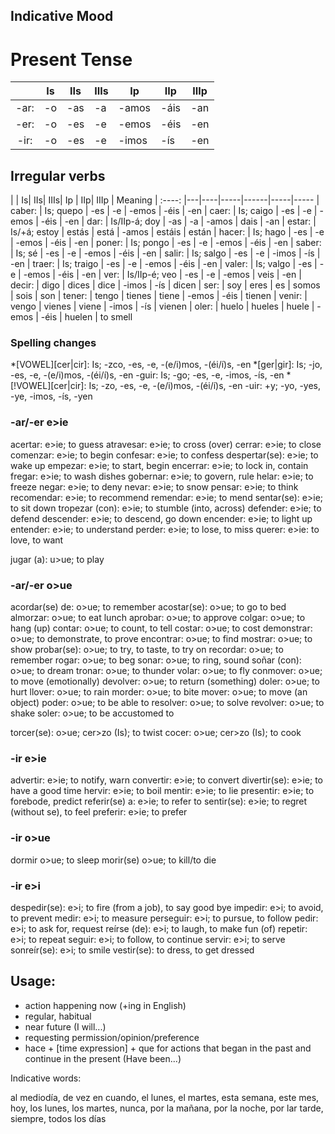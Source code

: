 ## Indicative Mood

# Present Tense

|      | Is| IIs| IIIs|  Ip  |  IIp| IIIp|
|:----:|---|----|-----|------|-----|-----|
| -ar: | -o| -as|   -a| -amos| -áis|  -an|
| -er: | -o| -es|   -e| -emos| -éis|  -en|
| -ir: | -o| -es|   -e| -imos|  -ís|  -en|

## Irregular verbs

|        | Is| IIs| IIIs|  Ip  |  IIp| IIIp | Meaning
| :----: |---|----|-----|------|-----|-----
| caber: | Is; quepo | -es | -e | -emos | -éis | -en
| caer:  | Is; caigo | -es | -e | -emos | -éis | -en
| dar:   | Is/IIp-á; doy | -as | -a | -amos | dais | -an
| estar: | Is/+á; estoy | estás | está | -amos | estáis | están
| hacer: | Is; hago | -es | -e | -emos | -éis | -en
| poner: | Is; pongo | -es | -e | -emos | -éis | -en
| saber: | Is; sé | -es | -e | -emos | -éis | -en
| salir: | Is; salgo | -es | -e | -imos | -ís | -en
| traer: | Is; traigo | -es | -e | -emos | -éis | -en
| valer: | Is; valgo | -es | -e | -emos | -éis | -en
| ver:   | Is/IIp-é; veo | -es | -e | -emos | veis | -en
| decir: | digo | dices | dice | -imos | -ís | dicen
| ser:   | soy | eres | es | somos | sois | son
| tener: | tengo | tienes | tiene | -emos | -éis | tienen
| venir: | vengo | vienes | viene | -imos | -ís | vienen
| oler:  | huelo | hueles | huele | -emos | -éis | huelen | to smell

### Spelling changes
*[VOWEL][cer|cir]: Is; -zco, -es, -e, -(e/i)mos, -(éi/í)s, -en
*[ger|gir]: Is; -jo, -es, -e, -(e/i)mos, -(éi/í)s, -en
-guir: Is; -go; -es, -e, -imos, -ís, -en
*[!VOWEL][cer|cir]: Is; -zo, -es, -e, -(e/i)mos, -(éi/í)s, -en
-uir: +y; -yo, -yes, -ye, -imos, -ís, -yen

### -ar/-er e>ie
acertar: e>ie; to guess
atravesar: e>ie; to cross (over)
cerrar: e>ie; to close
comenzar: e>ie; to begin
confesar: e>ie; to confess
despertar(se): e>ie; to wake up
empezar: e>ie; to start, begin
encerrar: e>ie; to lock in, contain
fregar: e>ie; to wash dishes
gobernar: e>ie; to govern, rule
helar: e>ie; to freeze
negar: e>ie; to deny
nevar: e>ie; to snow
pensar: e>ie; to think
recomendar: e>ie; to recommend
remendar: e>ie; to mend
sentar(se): e>ie; to sit down
tropezar (con): e>ie; to stumble (into, across)
defender: e>ie; to defend
descender: e>ie; to descend, go down
encender: e>ie; to light up
entender: e>ie; to understand
perder: e>ie; to lose, to miss
querer: e>ie: to love, to want

jugar (a): u>ue; to play

### -ar/-er o>ue
acordar(se) de: o>ue; to remember
acostar(se): o>ue; to go to bed
almorzar: o>ue; to eat lunch
aprobar: o>ue; to approve
colgar: o>ue; to hang (up)
contar: o>ue; to count, to tell
costar: o>ue; to cost
demonstrar: o>ue; to demonstrate, to prove
encontrar: o>ue; to find
mostrar: o>ue; to show
probar(se): o>ue; to try, to taste, to try on
recordar: o>ue; to remember
rogar: o>ue; to beg
sonar: o>ue; to ring, sound
soñar (con): o>ue; to dream
tronar: o>ue; to thunder
volar: o>ue; to fly
conmover: o>ue; to move (emotionally)
devolver: o>ue; to return (something)
doler: o>ue; to hurt
llover: o>ue; to rain
morder: o>ue; to bite
mover: o>ue; to move (an object)
poder: o>ue; to be able to
resolver: o>ue; to solve
revolver: o>ue; to shake
soler: o>ue; to be accustomed to

torcer(se): o>ue; cer>zo (Is); to twist
cocer: o>ue; cer>zo (Is); to cook

### -ir e>ie

advertir: e>ie; to notify, warn
convertir: e>ie; to convert
divertir(se): e>ie; to have a good time
hervir: e>ie; to boil
mentir: e>ie; to lie
presentir: e>ie; to forebode, predict
referir(se) a: e>ie; to refer to
sentir(se): e>ie; to regret (without se), to feel
preferir: e>ie; to prefer


### -ir o>ue
dormir o>ue; to sleep
morir(se) o>ue; to kill/to die

### -ir e>i
despedir(se): e>i; to fire (from a job), to say good bye
impedir: e>i; to avoid, to prevent
medir: e>i; to measure
perseguir: e>i; to pursue, to follow
pedir: e>i; to ask for, request
reírse (de): e>i; to laugh, to make fun (of)
repetir: e>i; to repeat
seguir: e>i; to follow, to continue
servir: e>i; to serve
sonreír(se): e>i; to smile
vestir(se): to dress, to get dressed

## Usage:

* action happening now (+ing in English)
* regular, habitual
* near future (I will...)
* requesting permission/opinion/preference
* hace + [time expression] + que for actions that began in the past and
  continue in the present (Have been...)

Indicative words:

al mediodía, de vez en cuando, el lunes, el martes, esta semana, este mes, hoy,
los lunes, los martes, nunca, por la mañana, por la noche, por lar tarde,
siempre, todos los días
